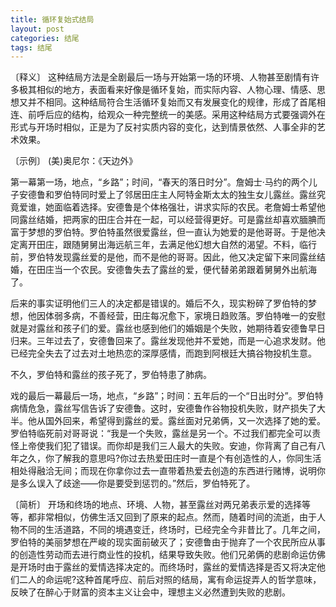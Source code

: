 ```yaml
---
title: 循环复始式结局
layout: post
categories: 结尾
tags: 结尾
---
```


〔释义〕 这种结局方法是全剧最后一场与开始第一场的环境、人物甚至剧情有许多极其相似的地方，表面看来好像是循环复始，而实际内容、人物心理、情感、思想又并不相同。这种结局符合生活循环复始而又有发展变化的规律，形成了首尾相连、前呼后应的结构，给观众一种完整统一的美感。采用这种结局方式要强调外在形式与开场时相似，正是为了反衬实质内容的变化，达到情景依然、人事全非的艺术效果。

〔示例〕 (美)奥尼尔：《天边外》

第一幕第一场，地点，“乡路”；时间，“春天的落日时分”。詹姆士·马约的两个儿子安德鲁和罗伯特同时爱上了邻居田庄主人阿特金斯太太的独生女儿露丝。露丝究竟爱谁，她面临着选择。安德鲁是个体格强壮，讲求实际的农民。老詹姆士希望他同露丝结婚，把两家的田庄合并在一起，可以经营得更好。可是露丝却喜欢腼腆而富于梦想的罗伯特。罗伯特虽然很爱露丝，但一直认为她爱的是他哥哥。于是他决定离开田庄，跟随舅舅出海远航三年，去满足他幻想大自然的渴望。不料，临行前，罗伯特发现露丝爱的是他，而不是他的哥哥。因此，他又决定留下来同露丝结婚，在田庄当一个农民。安德鲁失去了露丝的爱，便代替弟弟跟着舅舅外出航海了。

后来的事实证明他们三人的决定都是错误的。婚后不久，现实粉碎了罗伯特的梦想，他因体弱多病，不善经营，田庄每况愈下，家境日趋败落。罗伯特唯一的安慰就是对露丝和孩子们的爱。露丝也感到他们的婚姻是个失败，她期待着安德鲁早日归来。三年过去了，安德鲁回来了。露丝发现他并不爱她，而是一心追求发财。他已经完全失去了过去对土地热恋的深厚感情，而跑到阿根廷大搞谷物投机生意。

不久，罗伯特和露丝的孩子死了，罗伯特患了肺病。

戏的最后一幕最后一场，地点，“乡路”；时间：五年后的一个“日出时分”。罗伯特病情危急，露丝写信告诉了安德鲁。这时，安德鲁作谷物投机失败，财产损失了大半。他从国外回来，希望得到露丝的爱。露丝面对兄弟俩，又一次选择了她的爱。罗伯特临死前对哥哥说：“我是一个失败，露丝是另一个。不过我们都完全可以责怪上帝使我们犯了错误。而你却是我们三人最大的失败。安迪，你背离了自己有八年之久，你了解我的意思吗?你过去热爱田庄时一直是个有创造性的人，你同生活相处得融洽无间；而现在你拿你过去一直带着热爱去创造的东西进行赌博，说明你是多么误入了歧途——你是要受到惩罚的。”然后，罗伯特死了。

〔简析〕 开场和终场的地点、环境、人物，甚至露丝对两兄弟表示爱的选择等等，都非常相似，仿佛生活又回到了原来的起点。然而，随着时间的流逝，由于人物不同的生活道路，不同的境遇变迁，终场时，已经完全今非昔比了。几年之间，罗伯特的美丽梦想在严峻的现实面前破灭了；安德鲁由于抛弃了一个农民所应从事的创造性劳动而去进行商业性的投机，结果导致失败。他们兄弟俩的悲剧命运仿佛是开场时由于露丝的爱情选择决定的。而终场时，露丝的爱情选择是否又将决定他们二人的命运呢?这种首尾呼应、前后对照的结局，寓有命运捉弄人的哲学意味，反映了在醉心于财富的资本主义让会中，理想主义必然遭到失败的悲剧。 